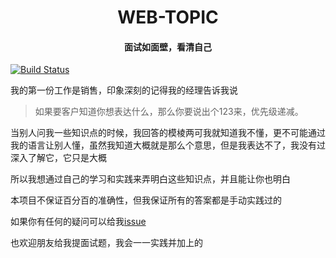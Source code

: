 <h1 align="center">WEB-TOPIC</h1>
<h4 align="center">面试如面壁，看清自己</h4>

[![Build Status](https://travis-ci.org/shaodahong/web-topic.svg?branch=master)](https://travis-ci.org/shaodahong/web-topic)

我的第一份工作是销售，印象深刻的记得我的经理告诉我说

> 如果要客户知道你想表达什么，那么你要说出个123来，优先级递减。

当别人问我一些知识点的时候，我回答的模棱两可我就知道我不懂，更不可能通过我的语言让别人懂，虽然我知道大概就是那么个意思，但是我表达不了，我没有过深入了解它，它只是大概

所以我想通过自己的学习和实践来弄明白这些知识点，并且能让你也明白

本项目不保证百分百的准确性，但我保证所有的答案都是手动实践过的

如果你有任何的疑问可以给我[issue](https://github.com/shaodahong/web-topic/issues)

也欢迎朋友给我提面试题，我会一一实践并加上的